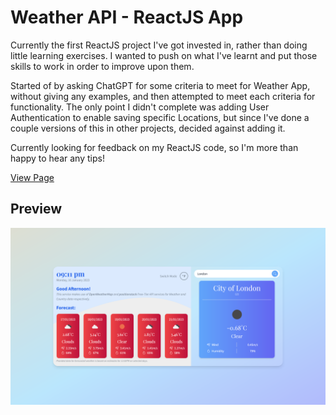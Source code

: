 # Weather API - ReactJS App

Currently the first ReactJS project I've got invested in, rather than doing little learning exercises. I wanted to push on what I've learnt and put those skills to work in order to improve upon them. 

Started of by asking ChatGPT for some criteria to meet for Weather App, without giving any examples, and then attempted to meet each criteria for functionality. The only point I didn't complete was adding User Authentication to enable saving specific Locations, but since I've done a couple versions of this in other projects, decided against adding it. 

Currently looking for feedback on my ReactJS code, so I'm more than happy to hear any tips!

[View Page](https://react-weather-app.fly.dev/)

## Preview
![Preview](./client/src/assets/GitHub/preview.png)